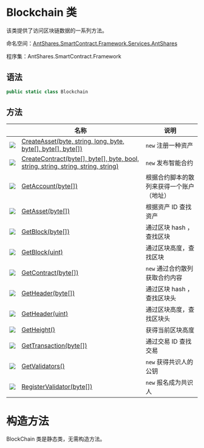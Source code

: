 # Blockchain 类

该类提供了访问区块链数据的一系列方法。

命名空间：[AntShares.SmartContract.Framework.Services.AntShares](../AntShares.md)

程序集：AntShares.SmartContract.Framework

## 语法

```c#
public static class Blockchain
```

## 方法

|                                          | 名称                                       | 说明                   |
| ---------------------------------------- | ---------------------------------------- | -------------------- |
| ![](https://i-msdn.sec.s-msft.com/dynimg/IC91302.jpeg) | [CreateAsset(byte, string, long, byte, byte[], byte[], byte[])](Blockchain/CreateAsset.md) | `new` 注册一种资产         |
| ![](https://i-msdn.sec.s-msft.com/dynimg/IC91302.jpeg) | [CreateContract(byte[], byte[], byte, bool, string, string, string, string, string)](Blockchain/CreateContract.md) | `new` 发布智能合约         |
| ![](https://i-msdn.sec.s-msft.com/dynimg/IC91302.jpeg) | [GetAccount(byte[])](Blockchain/GetAccount.md) | 根据合约脚本的散列来获得一个账户（地址） |
| ![](https://i-msdn.sec.s-msft.com/dynimg/IC91302.jpeg) | [GetAsset(byte[])](Blockchain/GetAsset.md) | 根据资产 ID 查找资产         |
| ![](https://i-msdn.sec.s-msft.com/dynimg/IC91302.jpeg) | [GetBlock(byte[])](Blockchain/GetBlock.md) | 通过区块 hash ，查找区块      |
| ![](https://i-msdn.sec.s-msft.com/dynimg/IC91302.jpeg) | [GetBlock(uint)](Blockchain/GetBlock2.md) | 通过区块高度，查找区块          |
| ![](https://i-msdn.sec.s-msft.com/dynimg/IC91302.jpeg) | [GetContract(byte[])](Blockchain/GetContract.md) | `new` 通过合约散列获取合约内容   |
| ![](https://i-msdn.sec.s-msft.com/dynimg/IC91302.jpeg) | [GetHeader(byte[])](Blockchain/GetHeader.md) | 通过区块 hash ，查找区块头     |
| ![](https://i-msdn.sec.s-msft.com/dynimg/IC91302.jpeg) | [GetHeader(uint)](Blockchain/GetHeader2.md) | 通过区块高度，查找区块头         |
| ![](https://i-msdn.sec.s-msft.com/dynimg/IC91302.jpeg) | [GetHeight()](Blockchain/GetHeight.md)   | 获得当前区块高度             |
| ![](https://i-msdn.sec.s-msft.com/dynimg/IC91302.jpeg) | [GetTransaction(byte[])](Blockchain/GetTransaction.md) | 通过交易 ID 查找交易         |
| ![](https://i-msdn.sec.s-msft.com/dynimg/IC91302.jpeg) | [GetValidators()](Blockchain/GetValidators.md) | `new` 获得共识人的公钥       |
| ![](https://i-msdn.sec.s-msft.com/dynimg/IC91302.jpeg) | [RegisterValidator(byte[])](Blockchain/RegisterValidator.md) | `new` 报名成为共识人        |

# 构造方法

BlockChain 类是静态类，无需构造方法。